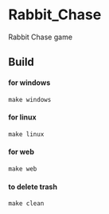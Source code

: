 # Rabbit_Chase
Rabbit Chase game

## Build

#### for windows

`make windows`

#### for linux

`make linux`

#### for web

`make web`

#### to delete trash

`make clean`
